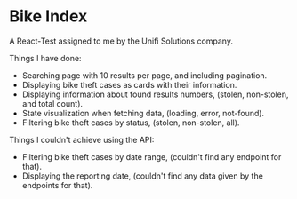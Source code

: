 # Bike Index

A React-Test assigned to me by the Unifi Solutions company.

Things I have done:
- Searching page with 10 results per page, and including pagination.
- Displaying bike theft cases as cards with their information.
- Displaying information about found results numbers, (stolen, non-stolen, and total count).
- State visualization when fetching data, (loading, error, not-found).
- Filtering bike theft cases by status, (stolen, non-stolen, all).

Things I couldn't achieve using the API:
- Filtering bike theft cases by date range, (couldn't find any endpoint for that).
- Displaying the reporting date, (couldn't find any data given by the endpoints for that).
